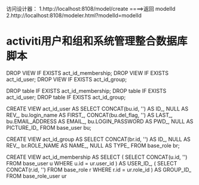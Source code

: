访问设计器：
1.http://localhost:8108/model/create   ====>返回 modelId
2.http://localhost:8108/modeler.html?modelId=modelId


activiti用户和组和系统管理整合数据库脚本
===
DROP VIEW  IF EXISTS act_id_membership;
DROP VIEW  IF EXISTS act_id_user;
DROP VIEW  IF EXISTS act_id_group;

DROP table  IF EXISTS act_id_membership;
DROP table  IF EXISTS act_id_user;
DROP table  IF EXISTS act_id_group;

CREATE VIEW act_id_user AS SELECT
	CONCAT(bu.id, '') AS ID_,
	NULL AS REV_,
	bu.login_name AS FIRST_,
	CONCAT(bu.del_flag, '') AS LAST_,
	bu.EMAIL_ADDRESS AS EMAIL_,
	bu.LOGIN_PASSWORD AS PWD_,
	NULL AS PICTURE_ID_
FROM
	base_user bu;

CREATE VIEW act_id_group AS SELECT
	CONCAT(br.id, '') AS ID_,
	NULL AS REV_,
	br.ROLE_NAME AS NAME_,
	NULL AS TYPE_
FROM
	base_role br;
	
CREATE VIEW act_id_membership AS SELECT
	(
		SELECT
			CONCAT(u.id, '')
		FROM
			base_user u
		WHERE
			u.id = ur.user_id
	) AS USER_ID_,
	(
		SELECT
			CONCAT(r.id, '')
		FROM
			base_role r
		WHERE
			r.id = ur.role_id
	) AS GROUP_ID_
FROM
	base_role_user ur